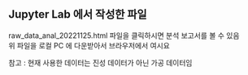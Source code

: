 ## Jupyter Lab 에서 작성한 파일

raw_data_anal_20221125.html   파일을 클릭하시면 분석 보고서를 볼 수 있음        <br>
위 파일을 로컬 PC 에 다운받아서 브라우저에서 여시요                             <br>

참고 : 현재 사용한 데이터는 진성 데이터가 아닌 가공 데이터임                    <br>